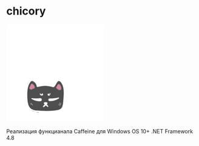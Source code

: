 # chicory
   ![chicory](https://github.com/Bayard1213/trash/blob/main/images/chay.png)  

Реализация функцианала Caffeine для Windows OS 10+ .NET Framework 4.8
